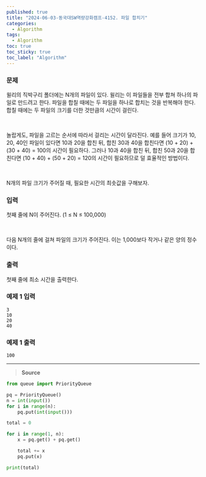 ```yaml
---
published: true
title: "2024-06-03-동국대SW역량강화캠프-4152. 파일 합치기"
categories:
  - Algorithm
tags:
  - Algorithm
toc: true
toc_sticky: true
toc_label: "Algorithm"
---
```


### **문제**

윌리의 직박구리 폴더에는 N개의 파일이 있다. 윌리는 이 파일들을 전부 합쳐 하나의 파일로 만드려고 한다. 파일을 합칠 때에는 두 파일을 하나로 합치는 것을 반복해야 한다. 합칠 때에는 두 파일의 크기를 더한 것만큼의 시간이 걸린다.

<br/>

놀랍게도, 파일을 고르는 순서에 따라서 걸리는 시간이 달라진다. 예를 들어 크기가 10, 20, 40인 파일이 있다면 10과 20을 합친 뒤, 합친 30과 40을 합친다면 (10 + 20) + (30 + 40) = 100의 시간이 필요하다. 그러나 10과 40을 합친 뒤, 합친 50과 20을 합친다면 (10 + 40) + (50 + 20) = 120의 시간이 필요하므로 덜 효율적인 방법이다.

<br/>

N개의 파일 크기가 주어질 때, 필요한 시간의 최솟값을 구해보자.

### **입력**

첫째 줄에 N이 주어진다. (1 ≤ N ≤ 100,000)

<br/>

다음 N개의 줄에 걸쳐 파일의 크기가 주어진다. 이는 1,000보다 작거나 같은 양의 정수이다.

### **출력**

첫째 줄에 최소 시간을 출력한다.

### **예제 1 입력**

```
3
10
20
40
```

### **예제 1 출력**

```
100
```

---

> **Source**

```python
from queue import PriorityQueue

pq = PriorityQueue()
n = int(input())
for i in range(n):
    pq.put(int(input()))

total = 0

for i in range(1, n):
    x = pq.get() + pq.get()

    total += x
    pq.put(x)

print(total)
```
